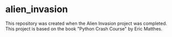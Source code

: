 # alien_invasion
This repository was created when the Alien Invasion project was completed. This project is based on the book "Python Crash Course" by Eric Matthes.
